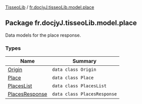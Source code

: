 [TisseoLib](../index.md) / [fr.docjyJ.tisseoLib.model.place](./index.md)

## Package fr.docjyJ.tisseoLib.model.place

Data models for the place response.

### Types

| Name | Summary |
|---|---|
| [Origin](-origin/index.md) | `data class Origin` |
| [Place](-place/index.md) | `data class Place` |
| [PlacesList](-places-list/index.md) | `data class PlacesList` |
| [PlacesResponse](-places-response/index.md) | `data class PlacesResponse` |
